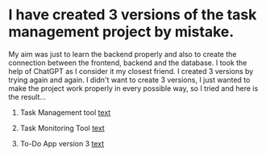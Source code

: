 # I have created 3 versions of the task management project by mistake.
My aim was just to learn the backend properly and also to create the connection between the frontend, backend and the database. I took the help of ChatGPT as I consider it my closest friend. I created 3 versions by trying again and again. I didn't want to create 3 versions, I just wanted to make the project work properly in every possible way, so I tried and here is the result...

1. Task Management tool
[text](https://abhishekjachak21.github.io/taskManagementTool/)

2. Task Monitoring Tool
[text](https://taskmonitoringtoolv2.vercel.app/)

3. To-Do App version 3
[text](https://todoappv3.vercel.app/)
